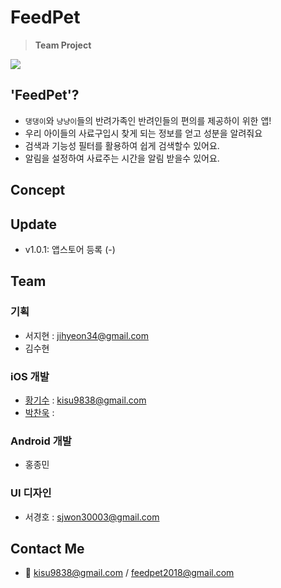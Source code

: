 # FeedPet
> **Team Project**

<img src = "https://devimages-cdn.apple.com/app-store/marketing/guidelines/images/badge-download-on-the-app-store.svg"> 

## 'FeedPet'?
* `댕댕이`와 `냥냥이`들의 반려가족인 반려인들의 편의를 제공하이 위한 앱!
* 우리 아이들의 사료구입시 찾게 되는 정보를 얻고 성분을 알려줘요
* 검색과 기능성 필터를 활용하여 쉽게 검색할수 있어요.
* 알림을 설정하여 사료주는 시간을 알림 받을수 있어요.

## Concept

## Update
- v1.0.1: 앱스토어 등록 (-)

## Team
### 기획

* 서지현 : jihyeon34@gmail.com
* 김수현

### iOS 개발

* [황기수](https://github.com/GisuHwang) : kisu9838@gmail.com
* [박찬욱](https://github.com/pcugogo) : 

### Android 개발

* 홍종민

### UI 디자인

* 서경호 : sjwon30003@gmail.com

## Contact Me
- 📧 kisu9838@gmail.com / feedpet2018@gmail.com
